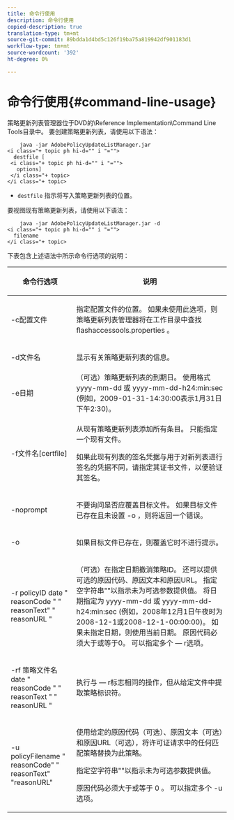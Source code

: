 ```yaml
---
title: 命令行使用
description: 命令行使用
copied-description: true
translation-type: tm+mt
source-git-commit: 89bdda1d4bd5c126f19ba75a819942df901183d1
workflow-type: tm+mt
source-wordcount: '392'
ht-degree: 0%

---
```



# 命令行使用{#command-line-usage}

策略更新列表管理器位于DVD的\Reference Implementation\Command Line Tools目录中。 要创建策略更新列表，请使用以下语法：

```
    java -jar AdobePolicyUpdateListManager.jar  
<i class="+ topic ph hi-d="" i "="">
  destfile [ 
 <i class="+ topic ph hi-d="" i "="">
   options]  
 </i class="+ topic> 
</i class="+ topic>
```

* `destfile` 指示将写入策略更新列表的位置。

要视图现有策略更新列表，请使用以下语法：

```
    java -jar AdobePolicyUpdateListManager.jar -d  
<i class="+ topic ph hi-d="" i "="">
  filename 
</i class="+ topic>
```

下表包含上述语法中所示命令行选项的说明：

<table frame="all" colsep="1" rowsep="1" class="+ topic/table adobe-d/table " id="table_ghb_jqy_n4"> 
 <thead class="- topic/thead "> 
  <tr rowsep="1" class="- topic/row "> 
   <th colname="1" class="- topic/entry entry"> <p class="- topic/p ">命令行选项 </p> </th> 
   <th colname="2" class="- topic/entry entry"> <p class="- topic/p ">说明 </p> </th> 
  </tr> 
 </thead>
 <tbody class="- topic/tbody "> 
  <tr rowsep="1" class="- topic/row "> 
   <td colname="1" class="- topic/entry "> <span class="+ topic/ph pr-d/codeph codeph"> -c配置文件  </span> </td> 
   <td colname="2" class="- topic/entry "> <p class="- topic/p ">指定配置文件的位置。 如果未使用此选项，则策略更新列表管理器将在工作目录中查找<span class="filepath"> flashaccessools.properties </span>。 </p> </td> 
  </tr> 
  <tr rowsep="1" class="- topic/row "> 
   <td colname="1" class="- topic/entry "> <p class="- topic/p "> <span class="+ topic/ph pr-d/codeph codeph"> -d文件名  </span> </p> </td> 
   <td colname="2" class="- topic/entry "> <p class="- topic/p ">显示有关策略更新列表的信息。 </p> </td> 
  </tr> 
  <tr rowsep="1" class="- topic/row "> 
   <td colname="1" class="- topic/entry "> <span class="+ topic/ph pr-d/codeph codeph"> -e日期  </span> </td> 
   <td colname="2" class="- topic/entry "> （可选）策略更新列表的到期日。 使用格式<span class="+ topic/ph pr-d/codeph codeph"> yyyy-mm-dd </span>或<span class="+ topic/ph pr-d/codeph codeph"> yyyy-mm-dd-h24:min:sec </span>(例如，2009-01-31-14:30:00表示1月31日下午2:30)。 </td> 
  </tr> 
  <tr rowsep="1" class="- topic/row "> 
   <td colname="1" class="- topic/entry "> <span class="+ topic/ph pr-d/codeph codeph"> -f文件名[certfile]  </span> </td> 
   <td colname="2" class="- topic/entry "> <p class="- topic/p ">从现有策略更新列表添加所有条目。 只能指定一个现有文件。 </p> <p class="- topic/p ">如果此现有列表的签名凭据与用于对新列表进行签名的凭据不同，请指定其证书文件，以便验证其签名。 </p> </td> 
  </tr> 
  <tr rowsep="1" class="- topic/row "> 
   <td colname="1" class="- topic/entry "> <span class="+ topic/ph pr-d/codeph codeph"> -noprompt  </span> </td> 
   <td colname="2" class="- topic/entry "> <p class="- topic/p ">不要询问是否应覆盖目标文件。 如果目标文件已存在且未设置<span class="codeph"> -o </span>，则将返回一个错误。 </p> </td> 
  </tr> 
  <tr rowsep="1" class="- topic/row "> 
   <td colname="1" class="- topic/entry "> <span class="codeph"> -o  </span> </td> 
   <td colname="2" class="- topic/entry "> <p class="- topic/p ">如果目标文件已存在，则覆盖它时不进行提示。 </p> </td> 
  </tr> 
  <tr rowsep="1" class="- topic/row "> 
   <td colname="1" class="- topic/entry "> <span class="+ topic/ph pr-d/codeph codeph"> -r policyID  </span> <span class="+ topic/ph pr-d/codeph codeph"> date </span> "  <span class="+ topic/ph pr-d/codeph codeph"> reasonCode </span>" "  <span class="+ topic/ph pr-d/codeph codeph"> reasonText"  </span>"  <span class="+ topic/ph pr-d/codeph codeph">  </span>reasonURL " </td> 
   <td colname="2" class="- topic/entry "> <p class="- topic/p ">（可选）在指定日期撤消策略ID。 还可以提供可选的原因代码、原因文本和原因URL。 指定空字符串""以指示未为可选参数提供值。 将日期指定为<span class="+ topic/ph pr-d/codeph codeph"> yyyy-mm-dd </span>或<span class="+ topic/ph pr-d/codeph codeph"> yyyy-mm-dd-h24:min:sec </span>(例如，2008年12月1日午夜时为2008-12-1或2008-12-1-00:00:00)。 如果未指定日期，则使用当前日期。 原因代码必须大于或等于0。 可以指定多个 — r选项。 </p> </td> 
  </tr> 
  <tr rowsep="1" class="- topic/row "> 
   <td colname="1" class="- topic/entry "> <p class="- topic/p ">-rf <span class="+ topic/ph pr-d/codeph codeph">策略文件名</span> <span class="+ topic/ph pr-d/codeph codeph"> date </span> " <span class="+ topic/ph pr-d/codeph codeph"> reasonCode </span>" " <span class="+ topic/ph pr-d/codeph codeph"> reasonText </span>" " <span class="+ topic/ph pr-d/codeph codeph"> reasonURL </span>" </p> </td> 
   <td colname="2" class="- topic/entry "> <p class="- topic/p ">执行与 — r标志相同的操作，但从给定文件中提取策略标识符。 </p> </td> 
  </tr> 
  <tr rowsep="0" class="- topic/row "> 
   <td colname="1" class="- topic/entry "> <span class="codeph"> -u policyFilename " reasonCode" " reasonText" "reasonURL"  </span> </td> 
   <td colname="2" class="- topic/entry "> <p>使用给定的原因代码（可选）、原因文本（可选）和原因URL（可选），将许可证请求中的任何匹配策略替换为此策略。 </p> <p>指定空字符串""以指示未为可选参数提供值。 </p> <p>原因代码必须大于或等于<span class="codeph"> 0 </span>。 可以指定多个<span class="codeph"> -u </span>选项。 </p> </td> 
  </tr> 
 </tbody> 
</table>

